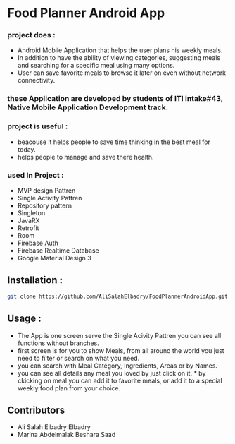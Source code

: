 # Food Planner Android App
### project does :
* Android Mobile Application that helps the user plans his weekly meals.
* In addition to have the ability of viewing categories, suggesting meals and searching for a specific meal using many options.
* User can save favorite meals to browse it later on even without network connectivity.

### these Application are developed by students of ITI intake#43, Native Mobile Application Development track.

### project is useful :
* beacouse it helps people to save time thinking in the best meal for today.
* helps people to manage and save there health.

### used In Project :

 * MVP design Pattren
 * Single Activity Pattren 
 * Repository pattern 
 * Singleton 
 * JavaRX
 * Retrofit
 * Room
 * Firebase Auth
 * Firebase Realtime Database
 * Google Material Design 3
  

## Installation :
```bash
git clone https://github.com/AliSalahElbadry/FoodPlannerAndroidApp.git
```

## Usage :
* The App is one screen serve the Single Acivity Pattren you can see all functions without branches.
 * first screen is for you to show Meals, from all around the world you just need to filter or search on what you need.
  * you can search with Meal Category, Ingredients, Areas or by Names.
   * you can see all details any meal you loved by just click on it.
    * by ckicking on meal you can add it to favorite meals, or add it to a special weekly food plan from your choice.

## Contributors

+ Ali Salah Elbadry Elbadry
+ Marina Abdelmalak Beshara Saad
